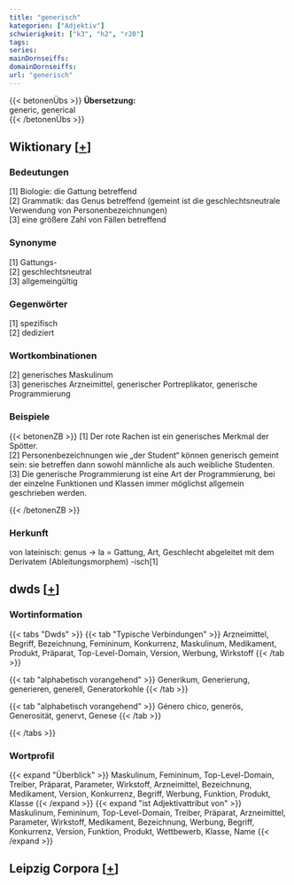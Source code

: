 ```yaml
---
title: "generisch"
kategorien: ["Adjektiv"]
schwierigkeit: ["k3", "h2", "r20"]
tags:
series:
mainDornseiffs:
domainDornseiffs:
url: "generisch"
---
```


{{< betonenÜbs >}}
**Übersetzung:**  
generic, generical  
{{< /betonenÜbs >}}

## Wiktionary [[+](https://de.wiktionary.org/wiki/generisch)]

### Bedeutungen
[1] Biologie: die Gattung betreffend  
[2] Grammatik: das Genus betreffend (gemeint ist die geschlechtsneutrale Verwendung von Personenbezeichnungen)  
[3] eine größere Zahl von Fällen betreffend  

### Synonyme
[1] Gattungs-  
[2] geschlechtsneutral  
[3] allgemeingültig  

### Gegenwörter
[1] spezifisch  
[2] dediziert  

### Wortkombinationen
[2] generisches Maskulinum  
[3] generisches Arzneimittel, generischer Portreplikator, generische Programmierung  

### Beispiele
{{< betonenZB >}}
[1] Der rote Rachen ist ein generisches Merkmal der Spötter.  
[2] Personenbezeichnungen wie „der Student“ können generisch gemeint sein: sie betreffen dann sowohl männliche als auch weibliche Studenten.  
[3] Die generische Programmierung ist eine Art der Programmierung, bei der einzelne Funktionen und Klassen immer möglichst allgemein geschrieben werden.  

{{< /betonenZB >}}
### Herkunft
von lateinisch: genus → la = Gattung, Art, Geschlecht abgeleitet mit dem Derivatem (Ableitungsmorphem) -isch[1]  



## dwds [[+](https://www.dwds.de/wb/generisch)]

### Wortinformation
{{< tabs "Dwds" >}}
{{< tab "Typische Verbindungen" >}}
Arzneimittel, Begriff, Bezeichnung, Femininum, Konkurrenz, Maskulinum, Medikament, Produkt, Präparat, Top-Level-Domain, Version, Werbung, Wirkstoff
{{< /tab >}}

{{< tab "alphabetisch vorangehend" >}}
Generikum, Generierung, generieren, generell, Generatorkohle
{{< /tab >}}

{{< tab "alphabetisch vorangehend" >}}
Género chico, generös, Generosität, genervt, Genese
{{< /tab >}}

{{< /tabs >}}

### Wortprofil
{{< expand "Überblick" >}} Maskulinum, Femininum, Top-Level-Domain, Treiber, Präparat, Parameter, Wirkstoff, Arzneimittel, Bezeichnung, Medikament, Version, Konkurrenz, Begriff, Werbung, Funktion, Produkt, Klasse {{< /expand >}}
{{< expand "ist Adjektivattribut von" >}} Maskulinum, Femininum, Top-Level-Domain, Treiber, Präparat, Arzneimittel, Parameter, Wirkstoff, Medikament, Bezeichnung, Werbung, Begriff, Konkurrenz, Version, Funktion, Produkt, Wettbewerb, Klasse, Name {{< /expand >}}

## Leipzig Corpora [[+](https://corpora.uni-leipzig.de/en/res?word=generisch&corpusId=deu_newscrawl-public_2018)]

